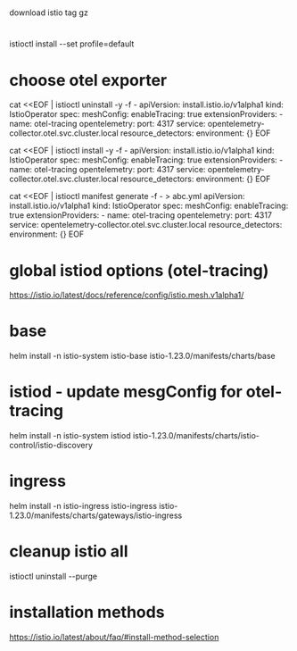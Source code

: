 #
download istio tag gz

#
istioctl install --set profile=default

# choose otel exporter
cat <<EOF | istioctl uninstall -y -f -
apiVersion: install.istio.io/v1alpha1
kind: IstioOperator
spec:
  meshConfig:
    enableTracing: true
    extensionProviders:
    - name: otel-tracing
      opentelemetry:
        port: 4317
        service: opentelemetry-collector.otel.svc.cluster.local
        resource_detectors:
          environment: {}
EOF

cat <<EOF | istioctl install -y -f -
apiVersion: install.istio.io/v1alpha1
kind: IstioOperator
spec:
  meshConfig:
    enableTracing: true
    extensionProviders:
    - name: otel-tracing
      opentelemetry:
        port: 4317
        service: opentelemetry-collector.otel.svc.cluster.local
        resource_detectors:
          environment: {}
EOF

cat <<EOF | istioctl manifest generate -f - > abc.yml
apiVersion: install.istio.io/v1alpha1
kind: IstioOperator
spec:
  meshConfig:
    enableTracing: true
    extensionProviders:
    - name: otel-tracing
      opentelemetry:
        port: 4317
        service: opentelemetry-collector.otel.svc.cluster.local
        resource_detectors:
          environment: {}
EOF

# global istiod options (otel-tracing)
https://istio.io/latest/docs/reference/config/istio.mesh.v1alpha1/

# base
helm install -n istio-system istio-base istio-1.23.0/manifests/charts/base

# istiod - update mesgConfig for otel-tracing
helm install -n istio-system istiod istio-1.23.0/manifests/charts/istio-control/istio-discovery

# ingress
helm install -n istio-ingress istio-ingress istio-1.23.0/manifests/charts/gateways/istio-ingress

# cleanup istio all
istioctl uninstall --purge

# installation methods
https://istio.io/latest/about/faq/#install-method-selection
